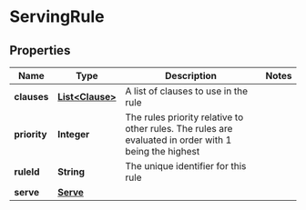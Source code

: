 # ServingRule

## Properties
Name | Type | Description | Notes
------------ | ------------- | ------------- | -------------
**clauses** | [**List&lt;Clause&gt;**](Clause.md) | A list of clauses to use in the rule | 
**priority** | **Integer** | The rules priority relative to other rules.  The rules are evaluated in order with 1 being the highest | 
**ruleId** | **String** | The unique identifier for this rule | 
**serve** | [**Serve**](Serve.md) |  | 
